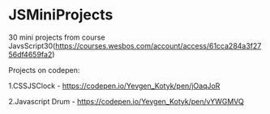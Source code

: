 # JSMiniProjects
30 mini projects from course JavsScript30(https://courses.wesbos.com/account/access/61cca284a3f2756df4659fa2)

Projects on codepen:

1.CSSJSClock - https://codepen.io/Yevgen_Kotyk/pen/jOaqJoR

2.Javascript Drum - https://codepen.io/Yevgen_Kotyk/pen/vYWGMVQ
